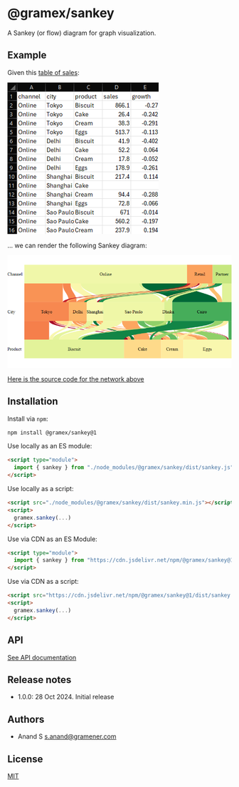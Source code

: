 # @gramex/sankey

A Sankey (or flow) diagram for graph visualization.

## Example

Given this [table of sales](docs/sales.json ":ignore"):

[![Sales dataset screenshot](https://raw.githubusercontent.com/gramener/gramex-sankey/main/docs/sales-data.webp)](docs/sales.json ":ignore")

... we can render the following Sankey diagram:

[![Sales Sankey diagram](https://raw.githubusercontent.com/gramener/gramex-sankey/main/docs/sales.webp)](docs/sales.html ":include")

[Here is the source code for the network above](docs/sales.html ":include :type=code")

## Installation

Install via `npm`:

```bash
npm install @gramex/sankey@1
```

Use locally as an ES module:

```html
<script type="module">
  import { sankey } from "./node_modules/@gramex/sankey/dist/sankey.js";
</script>
```

Use locally as a script:

```html
<script src="./node_modules/@gramex/sankey/dist/sankey.min.js"></script>
<script>
  gramex.sankey(...)
</script>
```

Use via CDN as an ES Module:

```html
<script type="module">
  import { sankey } from "https://cdn.jsdelivr.net/npm/@gramex/sankey@1";
</script>
```

Use via CDN as a script:

```html
<script src="https://cdn.jsdelivr.net/npm/@gramex/sankey@1/dist/sankey.min.js"></script>
<script>
  gramex.sankey(...)
</script>
```


## API

[See API documentation](docs/api.md ":include :type=markdown")

## Release notes

- 1.0.0: 28 Oct 2024. Initial release

## Authors

- Anand S <s.anand@gramener.com>

## License

[MIT](https://spdx.org/licenses/MIT.html)
